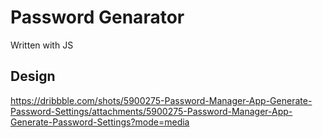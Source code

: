 # Password Genarator

Written with JS

## Design

https://dribbble.com/shots/5900275-Password-Manager-App-Generate-Password-Settings/attachments/5900275-Password-Manager-App-Generate-Password-Settings?mode=media
